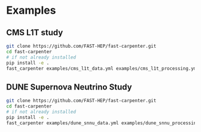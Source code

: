 # Examples

## CMS L1T study
```bash
git clone https://github.com/FAST-HEP/fast-carpenter.git
cd fast-carpenter
# if not already installed
pip install -e .
fast_carpenter examples/cms_l1t_data.yml examples/cms_l1t_processing.yml --outdir examples/output/cmsl1t
```

## DUNE Supernova Neutrino Study

```bash
git clone https://github.com/FAST-HEP/fast-carpenter.git
cd fast-carpenter
# if not already installed
pip install -e .
fast_carpenter examples/dune_snnu_data.yml examples/dune_snnu_processing.yml --outdir examples/output/dune_snnu
```
